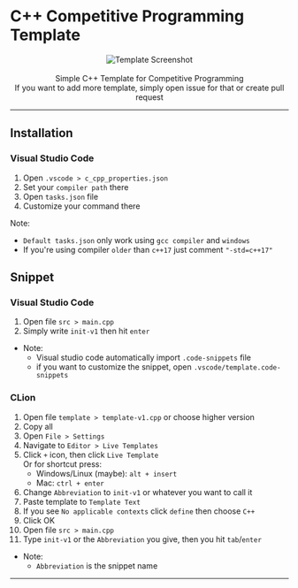 # C++ Competitive Programming Template

<p align="center">
  <img alt="Template Screenshot" width="auto" height="auto" src="https://user-images.githubusercontent.com/69947442/128795187-94e99b97-1aab-476e-aa02-595f50521df7.png">
    <br>
    <br>
    <span>Simple C++ Template for Competitive Programming</span><br>
    <span>If you want to add more template, simply open issue for that or create pull request</span>
</p>

---

## Installation

### Visual Studio Code

1. Open `.vscode > c_cpp_properties.json`
2. Set your `compiler path` there
3. Open `tasks.json` file
4. Customize your command there 

Note:  
- `Default tasks.json` only work using `gcc compiler` and `windows`
- If you're using compiler `older` than `c++17` just comment `"-std=c++17"`

## Snippet

### Visual Studio Code
1. Open file `src > main.cpp`
2. Simply write `init-v1` then hit `enter`

- Note:  
    - Visual studio code automatically import `.code-snippets` file
    - if you want to customize the snippet, open `.vscode/template.code-snippets`

### CLion

1. Open file `template > template-v1.cpp` or choose higher version
2. Copy all
3. Open `File > Settings`
4. Navigate to `Editor > Live Templates`
5. Click `+` icon, then click `Live Template`  
Or for shortcut press:
    - Windows/Linux (maybe): `alt + insert`
    - Mac: `ctrl + enter`
6. Change `Abbreviation` to `init-v1` or whatever you want to call it
7. Paste template to `Template Text`
8. If you see `No applicable contexts` click `define` then choose `C++`
9. Click OK
10. Open file `src > main.cpp`
11. Type `init-v1` or the `Abbreviation` you give, then you hit `tab`/`enter`

- Note:
    - `Abbreviation` is the snippet name
    
---